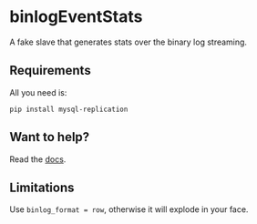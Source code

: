 # binlogEventStats

A fake slave that generates stats over the binary log streaming.

## Requirements

All you need is:

```
pip install mysql-replication
```

## Want to help?

Read the [docs](https://python-mysql-replication.readthedocs.org/en/latest/).


## Limitations

Use `binlog_format = row`, otherwise it will explode in your face.

